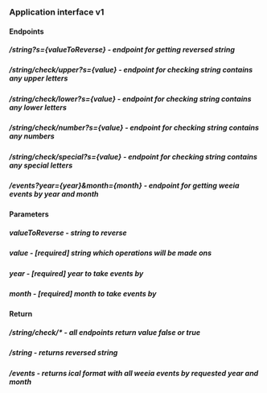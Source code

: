 ### Application interface v1

#### Endpoints
##### /string?s={valueToReverse} - endpoint for getting reversed string
##### /string/check/upper?s={value} - endpoint for checking string contains any upper letters
##### /string/check/lower?s={value} - endpoint for checking string contains any lower letters
##### /string/check/number?s={value} - endpoint for checking string contains any numbers
##### /string/check/special?s={value} - endpoint for checking string contains any special letters
##### /events?year={year}&month={month} - endpoint for getting weeia events by year and month


#### Parameters
##### valueToReverse - string to reverse
##### value - [required] string which operations will be made ons
##### year - [required] year to take events by
##### month - [required] month to take events by

#### Return
##### /string/check/* - all endpoints return value false or true
##### /string - returns reversed string
##### /events - returns ical format with all weeia events by requested year and month
